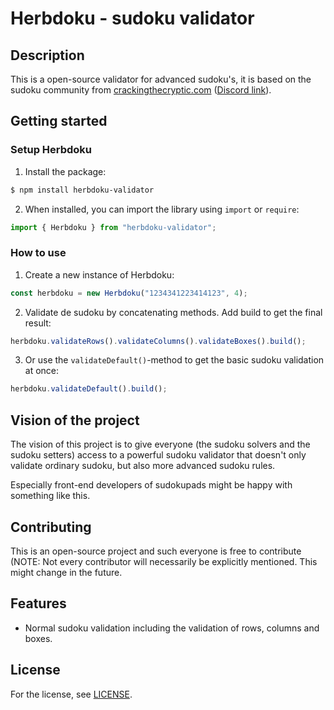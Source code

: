 # Herbdoku - sudoku validator

## Description

This is a open-source validator for advanced sudoku's, it is based on the sudoku community from [crackingthecryptic.com](https://app.crackingthecryptic.com/) ([Discord link](https://discord.com/invite/BbN89j5)).

## Getting started

### Setup Herbdoku

1. Install the package:

```bash
$ npm install herbdoku-validator
```

2. When installed, you can import the library using `import` or `require`:

```js
import { Herbdoku } from "herbdoku-validator";
```

### How to use

1. Create a new instance of Herbdoku:

```js
const herbdoku = new Herbdoku("1234341223414123", 4);
```

2. Validate de sudoku by concatenating methods. Add build to get the final result:

```js
herbdoku.validateRows().validateColumns().validateBoxes().build();
```

3. Or use the `validateDefault()`-method to get the basic sudoku validation at once:

```js
herbdoku.validateDefault().build();
```

## Vision of the project

The vision of this project is to give everyone (the sudoku solvers and the sudoku setters) access to a powerful sudoku validator that doesn't only validate ordinary sudoku, but also more advanced sudoku rules.

Especially front-end developers of sudokupads might be happy with something like this.

## Contributing

This is an open-source project and such everyone is free to contribute (NOTE: Not every contributor will necessarily be explicitly mentioned. This might change in the future.

## Features

- Normal sudoku validation including the validation of rows, columns and boxes.

## License

For the license, see [LICENSE](LICENSE).
